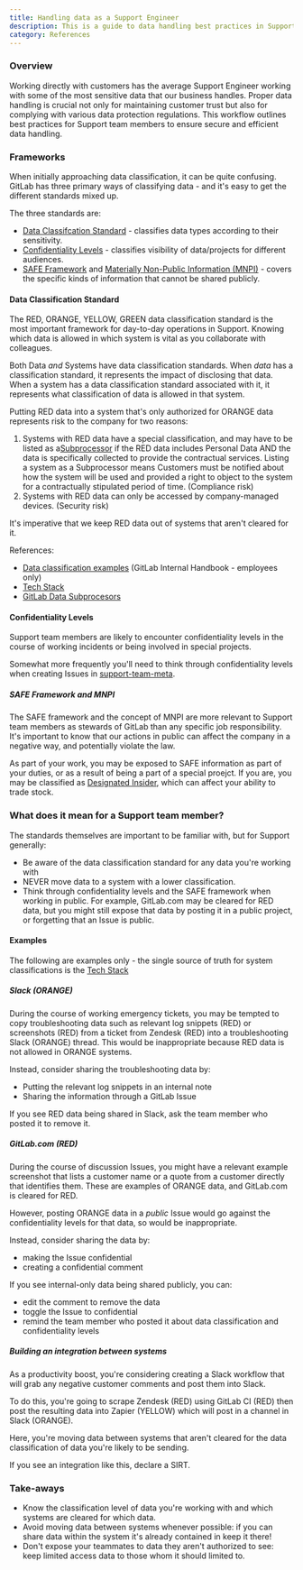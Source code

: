 ```yaml
---
title: Handling data as a Support Engineer
description: This is a guide to data handling best practices in Support
category: References
---
```


### Overview

Working directly with customers has the average Support Engineer working with some of the most sensitive data that our business handles. Proper data handling is crucial not only for maintaining customer trust but also for complying with various data protection regulations. This workflow outlines best practices for Support team members to ensure secure and efficient data handling.

### Frameworks

When initially approaching data classification, it can be quite confusing. GitLab has three primary ways of classifying data - and it's easy to get the different standards mixed up.

The three standards are:
 - [Data Classifcation Standard](/handbook/security/data-classification-standard/) - classifies data types according to their sensitivity.
 - [Confidentiality Levels](/handbook/communication/confidentiality-levels/) - classifies visibility of data/projects for different audiences.
 - [SAFE Framework](/handbook/legal/safe-framework/) and [Materially Non-Public Information (MNPI)](/handbook/product/product-processes/product-safe-guidance/#materially-non-public-information) - covers the specific kinds of information that cannot be shared publicly.


#### Data Classification Standard

The RED, ORANGE, YELLOW, GREEN data classification standard is the most important framework for day-to-day operations in Support. Knowing which data is allowed in which system is vital as you collaborate with colleagues.

Both Data _and_ Systems have data classification standards. When _data_ has a classification standard, it represents the impact of disclosing that data. When a system has a data classification standard associated with it, it represents what classification of data is allowed in that system.

Putting RED data into a system that's only authorized for ORANGE data represents risk to the company for two reasons:  

1. Systems with RED data have a special classification, and may have to be listed as a[Subprocessor](https://about.gitlab.com/privacy/subprocessors/) if the RED data includes Personal Data AND the data is specifically collected to provide the contractual services.  Listing a system as a Subprocessor means Customers must be notified about how the system will be used and provided a right to object to the system for a contractually stipulated period of time. (Compliance risk)
2. Systems with RED data can only be accessed by company-managed devices. (Security risk)

It's imperative that we keep RED data out of systems that aren't cleared for it.

References:

 * [Data classification examples](https://internal.gitlab.com/handbook/security/data_classification/) (GitLab Internal Handbook - employees only)
 * [Tech Stack](https://gitlab.com/gitlab-com/www-gitlab-com/-/blob/master/data/tech_stack.yml)
 * [GitLab Data Subprocesors](https://about.gitlab.com/privacy/subprocessors/)


#### Confidentiality Levels

Support team members are likely to encounter confidentiality levels in the course of working incidents or being involved in special projects.

Somewhat more frequently you'll need to think through confidentiality levels when creating Issues in [support-team-meta](https://gitlab.com/gitlab-com/support/support-team-meta/).

##### SAFE Framework and MNPI

The SAFE framework and the concept of MNPI are more relevant to Support team members as stewards of GitLab than any specific job responsibility. It's important to know that our actions in public can affect the company in a negative way, and potentially violate the law.

As part of your work, you may be exposed to SAFE information as part of your duties, or as a result of being a part of a special proejct. If you are, you may be classified as [Designated Insider](/handbook/legal/publiccompanyresources/#designated-insiders), which can affect your ability to trade stock. 


### What does it mean for a Support team member?

The standards themselves are important to be familiar with, but for Support generally:
 * Be aware of the data classification standard for any data you're working with 
 * NEVER move data to a system with a lower classification.
 * Think through confidentiality levels and the SAFE framework when working in public.  For example, GitLab.com may be cleared for RED data, but you might still expose that data by posting it in a public project, or forgetting that an Issue is public.

#### Examples

The following are examples only - the single source of truth for system classifications is the [Tech Stack](https://gitlab.com/gitlab-com/www-gitlab-com/-/blob/master/data/tech_stack.yml)

##### Slack (ORANGE)

During the course of working emergency tickets, you may be tempted to copy troubleshooting data such as relevant log snippets (RED) or screenshots (RED) from a ticket from Zendesk (RED) into a troubleshooting Slack (ORANGE) thread.
This would be inappropriate because RED data is not allowed in ORANGE systems.

Instead, consider sharing the troubleshooting data by:
 * Putting the relevant log snippets in an internal note
 * Sharing the information through a GitLab Issue

If you see RED data being shared in Slack, ask the team member who posted it to remove it.


##### GitLab.com (RED)

During the course of discussion Issues, you might have a relevant example screenshot that lists a customer name or a quote from a customer directly that identifies them. These are examples of ORANGE data, and GitLab.com is cleared for RED.

However, posting ORANGE data in a _public_ Issue would go against the confidentiality levels for that data, so would be inappropriate.

Instead, consider sharing the data by:
 * making the Issue confidential
 * creating a confidential comment

If you see internal-only data being shared publicly, you can:
 * edit the comment to remove the data
 * toggle the Issue to confidential
 * remind the team member who posted it about data classification and confidentiality levels

##### Building an integration between systems

As a productivity boost, you're considering creating a Slack workflow that will grab any negative customer comments and post them into Slack.

To do this, you're going to scrape Zendesk (RED) using GitLab CI (RED) then post the resulting data into Zapier (YELLOW) which will post in a channel in Slack (ORANGE).

Here, you're moving data between systems that aren't cleared for the data classification of data you're likely to be sending.

If you see an integration like this, declare a SIRT.

### Take-aways

* Know the classification level of data you're working with and which systems are cleared for which data.
* Avoid moving data between systems whenever possible: if you can share data within the system it's already contained in keep it there!
* Don't expose your teammates to data they aren't authorized to see: keep limited access data to those whom it should limited to.

